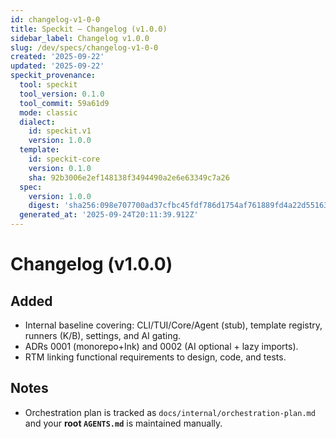 ```yaml
---
id: changelog-v1-0-0
title: Speckit — Changelog (v1.0.0)
sidebar_label: Changelog v1.0.0
slug: /dev/specs/changelog-v1-0-0
created: '2025-09-22'
updated: '2025-09-22'
speckit_provenance:
  tool: speckit
  tool_version: 0.1.0
  tool_commit: 59a61d9
  mode: classic
  dialect:
    id: speckit.v1
    version: 1.0.0
  template:
    id: speckit-core
    version: 0.1.0
    sha: 92b3006e2ef148138f3494490a2e6e63349c7a26
  spec:
    version: 1.0.0
    digest: 'sha256:098e707700ad37cfbc45fdf786d1754af761889fd4a22d55163f5202a2f086ba'
  generated_at: '2025-09-24T20:11:39.912Z'
---
```


# Changelog (v1.0.0)

## Added
- Internal baseline covering: CLI/TUI/Core/Agent (stub), template registry, runners (K/B), settings, and AI gating.
- ADRs 0001 (monorepo+Ink) and 0002 (AI optional + lazy imports).
- RTM linking functional requirements to design, code, and tests.

## Notes
- Orchestration plan is tracked as `docs/internal/orchestration-plan.md` and your **root `AGENTS.md`** is maintained manually.
